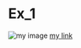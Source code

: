 # Ex_1

![my image](https://img-9gag-fun.9cache.com/photo/aGd7e5w_700b.jpg)
[my link](https://9gag.com/)

